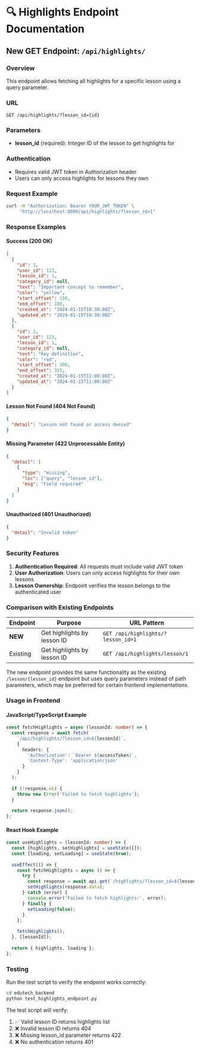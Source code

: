 # 🔍 Highlights Endpoint Documentation

## New GET Endpoint: `/api/highlights/`

### Overview
This endpoint allows fetching all highlights for a specific lesson using a query parameter.

### URL
```
GET /api/highlights/?lesson_id={id}
```

### Parameters
- **lesson_id** (required): Integer ID of the lesson to get highlights for

### Authentication
- Requires valid JWT token in Authorization header
- Users can only access highlights for lessons they own

### Request Example
```bash
curl -H "Authorization: Bearer YOUR_JWT_TOKEN" \
     "http://localhost:8000/api/highlights/?lesson_id=1"
```

### Response Examples

#### Success (200 OK)
```json
[
  {
    "id": 1,
    "user_id": 123,
    "lesson_id": 1,
    "category_id": null,
    "text": "Important concept to remember",
    "color": "yellow",
    "start_offset": 150,
    "end_offset": 180,
    "created_at": "2024-01-15T10:30:00Z",
    "updated_at": "2024-01-15T10:30:00Z"
  },
  {
    "id": 2,
    "user_id": 123,
    "lesson_id": 1,
    "category_id": null,
    "text": "Key definition",
    "color": "red",
    "start_offset": 300,
    "end_offset": 315,
    "created_at": "2024-01-15T11:00:00Z",
    "updated_at": "2024-01-15T11:00:00Z"
  }
]
```

#### Lesson Not Found (404 Not Found)
```json
{
  "detail": "Lesson not found or access denied"
}
```

#### Missing Parameter (422 Unprocessable Entity)
```json
{
  "detail": [
    {
      "type": "missing",
      "loc": ["query", "lesson_id"],
      "msg": "Field required"
    }
  ]
}
```

#### Unauthorized (401 Unauthorized)
```json
{
  "detail": "Invalid token"
}
```

### Security Features
1. **Authentication Required**: All requests must include valid JWT token
2. **User Authorization**: Users can only access highlights for their own lessons
3. **Lesson Ownership**: Endpoint verifies the lesson belongs to the authenticated user

### Comparison with Existing Endpoints

| Endpoint | Purpose | URL Pattern |
|----------|---------|-------------|
| **NEW** | Get highlights by lesson ID | `GET /api/highlights/?lesson_id=1` |
| Existing | Get highlights by lesson ID | `GET /api/highlights/lesson/1` |

The new endpoint provides the same functionality as the existing `/lesson/{lesson_id}` endpoint but uses query parameters instead of path parameters, which may be preferred for certain frontend implementations.

### Usage in Frontend

#### JavaScript/TypeScript Example
```typescript
const fetchHighlights = async (lessonId: number) => {
  const response = await fetch(
    `/api/highlights/?lesson_id=${lessonId}`,
    {
      headers: {
        'Authorization': `Bearer ${accessToken}`,
        'Content-Type': 'application/json'
      }
    }
  );
  
  if (!response.ok) {
    throw new Error('Failed to fetch highlights');
  }
  
  return response.json();
};
```

#### React Hook Example
```typescript
const useHighlights = (lessonId: number) => {
  const [highlights, setHighlights] = useState([]);
  const [loading, setLoading] = useState(true);
  
  useEffect(() => {
    const fetchHighlights = async () => {
      try {
        const response = await api.get(`/highlights/?lesson_id=${lessonId}`);
        setHighlights(response.data);
      } catch (error) {
        console.error('Failed to fetch highlights:', error);
      } finally {
        setLoading(false);
      }
    };
    
    fetchHighlights();
  }, [lessonId]);
  
  return { highlights, loading };
};
```

### Testing
Run the test script to verify the endpoint works correctly:

```bash
cd edutech_backend
python test_highlights_endpoint.py
```

The test script will verify:
1. ✅ Valid lesson ID returns highlights list
2. ❌ Invalid lesson ID returns 404
3. ❌ Missing lesson_id parameter returns 422
4. ❌ No authentication returns 401 
